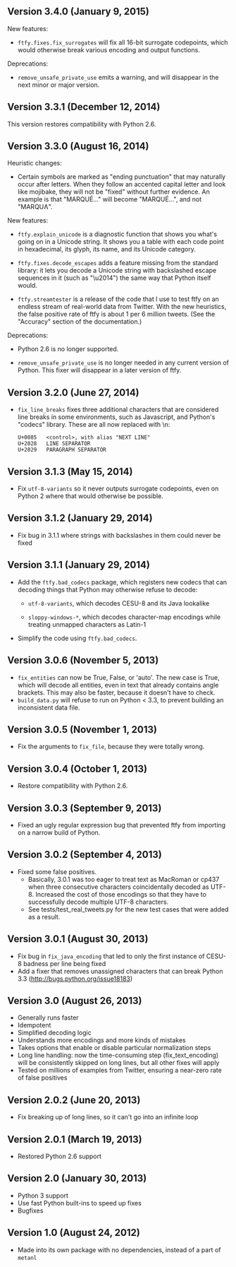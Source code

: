 ## Version 3.4.0 (January 9, 2015)

New features:

- `ftfy.fixes.fix_surrogates` will fix all 16-bit surrogate codepoints,
  which would otherwise break various encoding and output functions.

Deprecations:

- `remove_unsafe_private_use` emits a warning, and will disappear in the
  next minor or major version.

## Version 3.3.1 (December 12, 2014)

This version restores compatibility with Python 2.6.

## Version 3.3.0 (August 16, 2014)

Heuristic changes:

- Certain symbols are marked as "ending punctuation" that may naturally occur
  after letters. When they follow an accented capital letter and look like
  mojibake, they will not be "fixed" without further evidence.
  An example is that "MARQUÉ…" will become "MARQUÉ...", and not "MARQUɅ".

New features:

- `ftfy.explain_unicode` is a diagnostic function that shows you what's going
  on in a Unicode string. It shows you a table with each code point in
  hexadecimal, its glyph, its name, and its Unicode category.

- `ftfy.fixes.decode_escapes` adds a feature missing from the standard library:
  it lets you decode a Unicode string with backslashed escape sequences in it
  (such as "\u2014") the same way that Python itself would.

- `ftfy.streamtester` is a release of the code that I use to test ftfy on
  an endless stream of real-world data from Twitter. With the new heuristics,
  the false positive rate of ftfy is about 1 per 6 million tweets. (See
  the "Accuracy" section of the documentation.)

Deprecations:

- Python 2.6 is no longer supported.

- `remove_unsafe_private_use` is no longer needed in any current version of
  Python. This fixer will disappear in a later version of ftfy.

## Version 3.2.0 (June 27, 2014)

- `fix_line_breaks` fixes three additional characters that are considered line
  breaks in some environments, such as Javascript, and Python's "codecs"
  library. These are all now replaced with \n:
  
      U+0085   <control>, with alias "NEXT LINE"
      U+2028   LINE SEPARATOR
      U+2029   PARAGRAPH SEPARATOR

## Version 3.1.3 (May 15, 2014)

- Fix `utf-8-variants` so it never outputs surrogate codepoints, even on
  Python 2 where that would otherwise be possible.

## Version 3.1.2 (January 29, 2014)

- Fix bug in 3.1.1 where strings with backslashes in them could never be fixed

## Version 3.1.1 (January 29, 2014)

- Add the `ftfy.bad_codecs` package, which registers new codecs that can
  decoding things that Python may otherwise refuse to decode:

  - `utf-8-variants`, which decodes CESU-8 and its Java lookalike

  - `sloppy-windows-*`, which decodes character-map encodings while treating
    unmapped characters as Latin-1

- Simplify the code using `ftfy.bad_codecs`.

## Version 3.0.6 (November 5, 2013)

- `fix_entities` can now be True, False, or 'auto'. The new case is True, which
  will decode all entities, even in text that already contains angle brackets.
  This may also be faster, because it doesn't have to check.
- `build_data.py` will refuse to run on Python < 3.3, to prevent building
  an inconsistent data file.

## Version 3.0.5 (November 1, 2013)

- Fix the arguments to `fix_file`, because they were totally wrong.

## Version 3.0.4 (October 1, 2013)

- Restore compatibility with Python 2.6.

## Version 3.0.3 (September 9, 2013)

- Fixed an ugly regular expression bug that prevented ftfy from importing on a
  narrow build of Python.

## Version 3.0.2 (September 4, 2013)

- Fixed some false positives.
  - Basically, 3.0.1 was too eager to treat text as MacRoman or cp437 when
    three consecutive characters coincidentally decoded as UTF-8. Increased the
    cost of those encodings so that they have to successfully decode multiple
    UTF-8 characters.
  - See tests/test_real_tweets.py for the new test cases that were added as a
    result.

## Version 3.0.1 (August 30, 2013)

- Fix bug in `fix_java_encoding` that led to only the first instance of
  CESU-8 badness per line being fixed
- Add a fixer that removes unassigned characters that can break Python 3.3
  (http://bugs.python.org/issue18183)

## Version 3.0 (August 26, 2013)

- Generally runs faster
- Idempotent
- Simplified decoding logic
- Understands more encodings and more kinds of mistakes
- Takes options that enable or disable particular normalization steps
- Long line handling: now the time-consuming step (fix_text_encoding) will be
  consistently skipped on long lines, but all other fixes will apply
- Tested on millions of examples from Twitter, ensuring a near-zero rate of
  false positives

## Version 2.0.2 (June 20, 2013)

- Fix breaking up of long lines, so it can't go into an infinite loop

## Version 2.0.1 (March 19, 2013)

- Restored Python 2.6 support

## Version 2.0 (January 30, 2013)

- Python 3 support
- Use fast Python built-ins to speed up fixes
- Bugfixes

## Version 1.0 (August 24, 2012)

- Made into its own package with no dependencies, instead of a part of
  `metanl`

